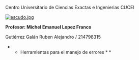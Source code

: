 Centro Universitario de Ciencias Exactas e Ingenierias CUCEI

[![escudo.jpg](https://i.postimg.cc/nhNW2VqG/escudo.jpg)](https://postimg.cc/rDCgFknD)

**Profesor: Michel Emanuel Lopez Franco**

Gutiérrez Galán Ruben Alejandro / 214798315

* * Herramientas para el manejo de errores * *
